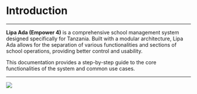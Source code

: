 # Introduction

---

**Lipa Ada (Empower 4)** is a comprehensive school management system designed specifically for Tanzania. Built with a modular architecture, Lipa Ada allows for the separation of various functionalities and sections of school operations, providing better control and usability.

This documentation provides a step-by-step guide to the core functionalities of the system and common use cases.

---

![](introduction.png)
